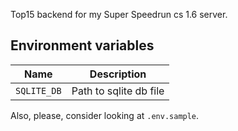  
Top15 backend for my Super Speedrun cs 1.6 server.
 
## Environment variables

| Name                                     | Description                |
| ---------------------------------------- | -------------------------- |
| `SQLITE_DB`                              | Path to sqlite db file     |

Also, please, consider looking at `.env.sample`.
